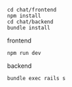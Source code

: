 ```
cd chat/frontend
npm install
cd chat/backend
bundle install
```


frontend
```
npm run dev
```

backend
```
bundle exec rails s
```

